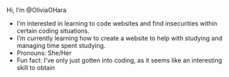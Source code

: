 Hi, I’m @OliviaOHara
-  I’m interested in learning to code websites and find insecurities within certain coding situations.
-  I’m currently learning how to create a website to help with studying and managing time spent studying.
-  Pronouns: She/Her
-  Fun fact: I've only just gotten into coding, as it seems like an interesting skill to obtain

<!---
OliviaOHara/OliviaOHara is a ✨ special ✨ repository because its `README.md` (this file) appears on your GitHub profile.
You can click the Preview link to take a look at your changes.
--->
